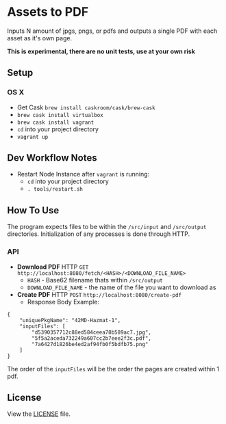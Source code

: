 # Assets to PDF
Inputs N amount of jpgs, pngs, or pdfs and outputs a single PDF with each asset as it's own page.  
  

**This is experimental, there are no unit tests, use at your own risk**


## Setup

### OS X
- Get Cask `brew install caskroom/cask/brew-cask`
- `brew cask install virtualbox`
- `brew cask install vagrant`
- `cd` into your project directory
- `vagrant up`

## Dev Workflow Notes
- Restart Node Instance after `vagrant` is running:
  - `cd` into your project directory
  - `. tools/restart.sh`  
  
## How To Use
The program expects files to be within the `/src/input` and `/src/output` directories. 
Initialization of any processes is done through HTTP.

### API

- **Download PDF** HTTP `GET` `http://localhost:8080/fetch/<HASH>/<DOWNLOAD_FILE_NAME>`
  - `HASH` - Base62 filename thats within `/src/output`
  - `DOWNLOAD_FILE_NAME` - the name of the file you want to download as
- **Create PDF** HTTP `POST` `http://localhost:8080/create-pdf`
  - Response Body Example:
```
{
	"uniquePkgName": "42MD-Hazmat-1",
	"inputFiles": [
		"d5390357712c88ed584ceea78b589ac7.jpg",
		"5f5a2aceda732249a607cc2b7eee2f3c.pdf",
		"7a6427d1826be4ed2af94fb0f5bdfb75.png"
	]
}
```

The order of the `inputFiles` will be the order the pages are created within 1 pdf.

## License
View the [LICENSE](https://github.com/plw-consulting/assets-to-pdf/blob/master/LICENSE) file.